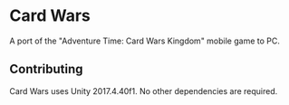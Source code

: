 # Card Wars
A port of the "Adventure Time: Card Wars Kingdom" mobile game to PC.

## Contributing
Card Wars uses Unity 2017.4.40f1. No other dependencies are required.
